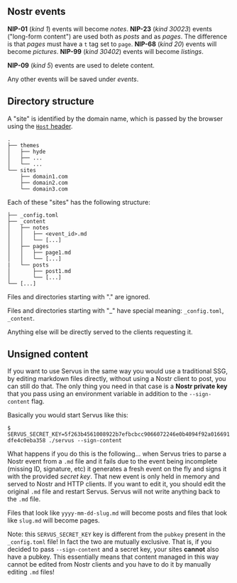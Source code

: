 ## Nostr events

**NIP-01** (*kind 1*) events will become *notes*.
**NIP-23** (*kind 30023*) events ("long-form content") are used both as *posts* and as *pages*. The difference is that *pages* must have a `t` tag set to `page`.
**NIP-68** (*kind 20*) events will become *pictures*.
**NIP-99** (*kind 30402*) events will become *listings*.

**NIP-09** (*kind 5*) events are used to delete content.

Any other events will be saved under *events*.

## Directory structure

A "site" is identified by the domain name, which is passed by the browser using the [`Host` header](https://developer.mozilla.org/en-US/docs/Web/HTTP/Headers/host).

```
.
├── themes
│   ├── hyde
│   ├── ...
│   └── ...
└── sites
    ├── domain1.com
    ├── domain2.com
    └── domain3.com
```

Each of these "sites" has the following structure:

```
├── _config.toml
├── _content
│   ├── notes
│   │   ├── <event_id>.md
│   │   └── [...]
│   ├── pages
│   │   ├── page1.md
│   │   └── [...]
|   └── posts
│       ├── post1.md
│       └── [...]
└── [...]
```

Files and directories starting with "." are ignored.

Files and directories starting with "_" have special meaning: `_config.toml`, `_content`.

Anything else will be directly served to the clients requesting it.

## Unsigned content

If you want to use Servus in the same way you would use a traditional SSG, by editing markdown files directly, without using a Nostr client to post, you can still do that. The only thing you need in that case is a **Nostr private key** that you pass using an environment variable in addition to the `--sign-content` flag.

Basically you would start Servus like this:

`$ SERVUS_SECRET_KEY=5f263b4561008922b7efbcbcc9066072246e0b4094f92a016691dfe4c0eba358 ./servus --sign-content`

What happens if you do this is the following... when Servus tries to parse a Nostr event from a `.md` file and it fails due to the event being incomplete (missing ID, signature, etc) it generates a fresh event on the fly and signs it with the provided *secret key*. That new event is only held in memory and served to Nostr and HTTP clients. If you want to edit it, you should edit the original `.md` file and restart Servus. Servus will not write anything back to the `.md` file.

Files that look like `yyyy-mm-dd-slug.md` will become posts and files that look like `slug.md` will become pages.

Note: this `SERVUS_SECRET_KEY` key is different from the `pubkey` present in the `_config.toml` file! In fact the two are mutually exclusive. That is, if you decided to pass `--sign-content` and a secret key, your sites **cannot** also have a pubkey. This essentially means that content managed in this way cannot be edited from Nostr clients and you have to do it by manually editing `.md` files!